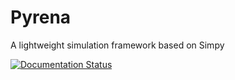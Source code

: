 # Pyrena
 A lightweight simulation framework based on Simpy


[![Documentation Status](https://readthedocs.org/projects/pyrena/badge/?version=latest)](https://pyrena.readthedocs.io/en/latest/?badge=latest)
